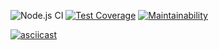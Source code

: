 ![Node.js CI](https://github.com/webdesc/frontend-project-lvl2/workflows/Node.js%20CI/badge.svg)
[![Test Coverage](https://api.codeclimate.com/v1/badges/b7b07a303033bbf5b914/test_coverage)](https://codeclimate.com/github/webdesc/frontend-project-lvl2/test_coverage)
[![Maintainability](https://api.codeclimate.com/v1/badges/b7b07a303033bbf5b914/maintainability)](https://codeclimate.com/github/webdesc/frontend-project-lvl2/maintainability)

[![asciicast](https://asciinema.org/a/0jhw3pXvSLvIs7cxMWa1OfdlQ.svg)](https://asciinema.org/a/0jhw3pXvSLvIs7cxMWa1OfdlQ)
